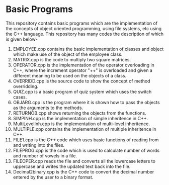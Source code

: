 # Basic Programs
This repository contains basic programs which are the implementation of the concepts of object oriented programming, using file systems, etc using the C++ language.
This repository has many codes the description of which is given below-
1) EMPLOYEE.cpp contains the basic implementation of classes and object which make use of the object of the employee class.
2) MATRIX.cpp is the code to multiply two square matrices.
3) OPERATOR.cpp is the implementation of the operator overloading in C++, where the increment operator "++" is overloaded and given a      different meaning to be used on the objects of a class.
4) OVERRIDD.cpp is the source code to show the concept of method overridding.
5) QUIZ.cpp is a basic program of quiz system which uses the switch cases.
6) OBJARG.cpp is the program where it is shown how to pass the objects as the arguments to the methods.
7) RETURNOB.cpp shows returning the objects from the functions.
8) SIMPINH.cpp is the implementation of simple inheritence in C++.
9) MultiLevelInh.cpp is the implementation of multi-level inheritence.
10) MULTIPLE.cpp contains the implementation of multiple inheritence in C++.
11) FILE1.cpp is the C++ code which uses basic functions of reading from and writing into the files.
12) FILEPROG.cpp is the code which is used to calculate number of words and number of vowels in a file.
13) FILEOPER.cpp reads the file and converts all the lowercase letters to uppercase and writes the updated text back into the file.
14) Decimal2binary.cpp is the C++ code to convert the decimal number entered by the user to a binary format.

